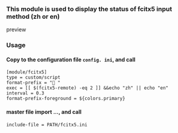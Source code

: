 ### This module is used to display the status of fcitx5 input method (zh or en)


preview





### Usage

#### Copy to the configuration file `config. ini`, and call
```
[module/fcitx5]
type = custom/script
format-prefix = " "
exec = [[ $(fcitx5-remote) -eq 2 ]] &&echo "zh" || echo "en"
interval = 0.3
format-prefix-foreground = ${colors.primary}
```

#### master file import ..., and call
```
include-file = PATH/fcitx5.ini
```